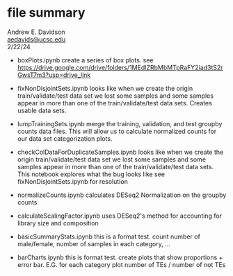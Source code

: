 # file summary
Andrew E. Davidson  
aedavids@ucsc.edu  
2/22/24

- boxPlots.ipynb
create a series of box plots. see https://drive.google.com/drive/folders/1MEdIZRbMbMTpRaFY2iad3tS2rGwsT7m3?usp=drive_link


- fixNonDisjointSets.ipynb
looks like when we create the origin train/validate/test data set we lost some samples and some samples appear in more than one of the train/validate/test data sets. Creates usable data sets.

- lumpTrainingSets.ipynb
merge the training, validation, and test groupby counts data files. This will allow us to calculate normalized counts for our data set categorization plots.

- checkColDataForDuplicateSamples.ipynb
looks like when we create the origin train/validate/test data set we lost some samples and some samples appear in more than one of the train/validate/test data sets. This notebook explores what the bug looks like see fixNonDisjointSets.ipynb for resolution

-  normalizeCounts.ipynb 
calculates DESeq2 Normalization on the groupby counts

- calculateScalingFactor.ipynb
uses DESeq2's method for accounting for library size and composition 

- basicSummaryStats.ipynb
this is a format test. count number of male/female, number of samples in each category, ...

- barCharts.ipynb
this is format test. create plots that show proportions + error bar. E.G. for each category plot number of TEs / number of not TEs












